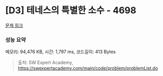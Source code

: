 # [D3] 테네스의 특별한 소수 - 4698 

[문제 링크](https://swexpertacademy.com/main/code/problem/problemDetail.do?contestProbId=AWRuoqCKkE0DFAXt) 

### 성능 요약

메모리: 94,476 KB, 시간: 1,797 ms, 코드길이: 413 Bytes



> 출처: SW Expert Academy, https://swexpertacademy.com/main/code/problem/problemList.do